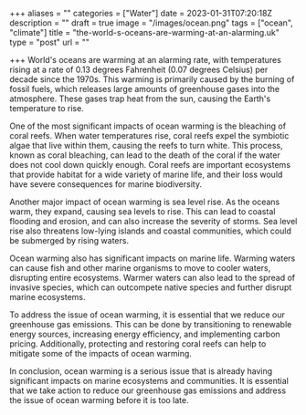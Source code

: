 +++
aliases = ""
categories = ["Water"]
date = 2023-01-31T07:20:18Z
description = ""
draft = true
image = "/images/ocean.png"
tags = ["ocean", "climate"]
title = "the-world-s-oceans-are-warming-at-an-alarming.uk"
type = "post"
url = ""

+++
World's oceans are warming at an alarming rate, with temperatures rising at a rate of 0.13 degrees Fahrenheit (0.07 degrees Celsius) per decade since the 1970s. This warming is primarily caused by the burning of fossil fuels, which releases large amounts of greenhouse gases into the atmosphere. These gases trap heat from the sun, causing the Earth's temperature to rise.

One of the most significant impacts of ocean warming is the bleaching of coral reefs. When water temperatures rise, coral reefs expel the symbiotic algae that live within them, causing the reefs to turn white. This process, known as coral bleaching, can lead to the death of the coral if the water does not cool down quickly enough. Coral reefs are important ecosystems that provide habitat for a wide variety of marine life, and their loss would have severe consequences for marine biodiversity.

Another major impact of ocean warming is sea level rise. As the oceans warm, they expand, causing sea levels to rise. This can lead to coastal flooding and erosion, and can also increase the severity of storms. Sea level rise also threatens low-lying islands and coastal communities, which could be submerged by rising waters.

Ocean warming also has significant impacts on marine life. Warming waters can cause fish and other marine organisms to move to cooler waters, disrupting entire ecosystems. Warmer waters can also lead to the spread of invasive species, which can outcompete native species and further disrupt marine ecosystems.

To address the issue of ocean warming, it is essential that we reduce our greenhouse gas emissions. This can be done by transitioning to renewable energy sources, increasing energy efficiency, and implementing carbon pricing. Additionally, protecting and restoring coral reefs can help to mitigate some of the impacts of ocean warming.

In conclusion, ocean warming is a serious issue that is already having significant impacts on marine ecosystems and communities. It is essential that we take action to reduce our greenhouse gas emissions and address the issue of ocean warming before it is too late.